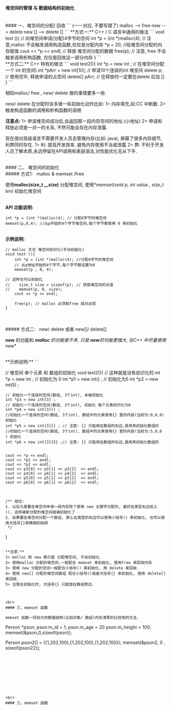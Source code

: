 #### 堆空间的管理 与 数据结构的初始化


<br>
#### 一、堆空间的分配/ 回收
```
(一一对应, 不要写错了)
malloc --> free
new --> delete
new [] --> delete []
```
**方式一:**
C++ / C 语言中通用的做法
```
void test (){
// 向堆空间申请(分配)4字节的空间
int *p = (int *)malloc(4); // 注意,malloc 不会触发调用构造函数,仅仅是分配内存
*p = 20; //给堆空间分配的内存赋值
cout << *p << endl;
// 释放 堆空间分配的数据
free(p); // 注意, free 不会触发调用析构函数, 仅仅是回收这一部分内存
}
```




<br>
**方式二:**
C++ 特有的做法
```
void test2(){
int *p = new int ; // 在堆空间分配一个 int 的空间\
int *pArr = new int[10]; // 申请10个连续的int 堆空间
delete p; // 使用完毕, 释放申请的占空间
delete[] pArr; // 在释放时一定要在delete 后加 []
}
```

相较malloc/ free , new/ delete 做的事情要多一些.

new/ delete 在分配时会多做一些初始化动作比如: 
1> 内存填充,如:CC 中断数.
2> 触发构造函数的调用和析构函数的调用

**注意点:**
1> 申请堆空间成功后,会返回那一段内存空间的地址.(小地址)
2> 申请和释放必须是一对一的关系, 不然可能会存在内存泄露.


现在很对高级语言不需要开发人员去管理内存(比如: java), 屏蔽了很多内存细节,利弊同时存在.
1> 利: 提高开发效率, 避免内存使用不当或泄露
2> 弊: 不利于开发人员了解本质,永远停留在API调用和表层语法,对性能优化无从下手.






<br>
#### 二、 堆空间的初始化





<br>
##### 方式1: &nbsp;  malloc & memset  /free

使用**malloc(size_t __size)** 分配堆空间, 使用**memset(void *p, int value , size_t len)** 初始化堆空间

<br>**API  功能说明:**
```
int *p = (int *)malloc(4); // 分配4字节的堆空间
memset(p,0,4); //从p开始的4个字节堆空间,每个字节都使用 0 来初始化
```

<br> **示例说明:**
```
// malloc 方式 堆空间初识化(手动初始化)
void test (){
    int *p = (int *)malloc(4); //分配4字节的堆空间
    // 从p地址开始的4个字节,每个字节都设置为0
    memset(p , 0, 4);  
    
// 这样也可以初始化
//    size_t size = sizeof(p); // 获取堆空间的长度
//    memset(p, 0, size);
    cout << *p << endl;
 
    free(p); // malloc 必须和free 成对出现
}
```

<br>
<br>
##### 方式二: &nbsp; new/ delete 或者 new[]/ delete[]

**new** 的功能和 ***malloc** 的功能差不多, 只是 **new**的功能更强大, 在C++ 中尽量使用**new** 

<br>
**示例说明:**
```

// 堆空间 单个元素 和 数组的初始化
void test2(){
    // 这种就是没有初识化的
    int *p = new int ;
    // 初始化为 0
    int *p1 = new int() ;
    // 初始化为5
    int *p2 = new int(5) ;
    
    // 初始化一个连续的空间(数组, 3个int), 未被初始化
    int *p3 = new int[3] ;
    // 初始化一个连续的空间(数组, 3个int), 初始化 每个元素初识化为0
    int *p4 = new int[3]() ;
    //初始化一个连续的空间(数组, 3个int), 数组中的元素使用{} 里的内容(当前为:0,0,0) 初始化
    int *p5 = new int[3]{} ; // 注意: {} 只能用在数组的右边,是用来初始化数组的
    //初始化一个连续的空间(数组, 3个int), 数组中的元素使用{} 里的内容(当前为:5,0,0 ) 初始化
    int *p6 = new int[3]{5} ;// 注意: {} 只能用在数组的右边,是用来初始化数组的
    
    
    cout << *p << endl;
    cout << *p1 << endl;
    cout << *p2 << endl;
    cout << p3[0] << p3[1] << p3[2]  << endl;
    cout << p4[0] << p4[1] << p4[2]  << endl;
    cout << p5[0] << p5[1] << p5[2]  << endl;
    cout << p6[0] << p6[1] << p6[2]  << endl;
   
   
    
    /** 结论:
    1. 以后凡是要在堆空间申请一段内存除了使用 new 关键字分配外, 最好在类型右边加上 (), 这样被新分配的堆空间就被初始化了
    2. 如果要在堆空间分配一个数组, 那么在类型的右边可以使用小括号() 来初始化, 也可以使用大括号{}来精细初始胡
     */
}

```

**注意:**
1> malloc 和 new 都只是 分配堆空间, 不会初始化.
2> 使用malloc 分配的堆空间,一般配合 memset 来初始化, 使用free 来回收内存
3> 使用 new 分配的空间一般配合小括号() 来初始化, 用 delete 来回收.
4> 使用 new[] 分配的堆空间数组 配合小括号()或者大括号{} 来初始化, 使用 delete[] 来回收.
5> 注意在初始化时, 大括号{} 只能放在数组旁边.



<br>
#### 三、memset 函数

memset 函数一将较大的数据结构(比如对象/ 数组)内存清零的比较快的方法.

```
Person  *pson;
pson.m_id = 1;
pson.m_age = 20
pson.m_height = 100;
memset(&pson,0,sizeof(pson));


Person pson2[] = {{1,202,100},{1,202,100},{1,202,100}};
memset(&pson2, 0 , sizeof(pson22));
```









<br>
#### 三、memset 函数



